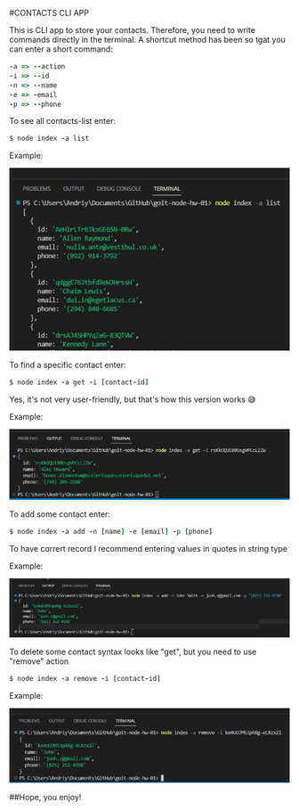 #CONTACTS CLI APP

This is CLI app to store your contacts. Therefore, you need to write commands directly in the terminal.
A shortcut method has been so tgat you can enter a short command:

```ruby
-a => --action
-i => --id
-n => --name
-e => -email
-p => --phone
```

To see all contacts-list enter:

```ruby
$ node index -a list
```

Example:

![alt Examle list](https://github.com/AndriiBilyiV/goit-node-hw-01/blob/main/images-for-description/image01.JPG?raw=true)

To find a specific contact enter:

```ruby
$ node index -a get -i [contact-id]
```

Yes, it's not very user-friendly, but that's how this version works :sweat_smile:

Example:

![alt Examle get](https://github.com/AndriiBilyiV/goit-node-hw-01/blob/main/images-for-description/image02.JPG?raw=true)

To add some contact enter:

```ruby
$ node index -a add -n [name] -e [email] -p [phone]
```

To have corrert record I recommend entering values in quotes in string type

Example:

![alt Examle get](https://github.com/AndriiBilyiV/goit-node-hw-01/blob/main/images-for-description/image03.JPG?raw=true)

To delete some contact syntax looks like "get", but you need to use "remove" action

```ruby
$ node index -a remove -i [contact-id]
```

Example:

![alt Examle get](https://github.com/AndriiBilyiV/goit-node-hw-01/blob/main/images-for-description/image04.JPG?raw=true)

##Hope, you enjoy!
